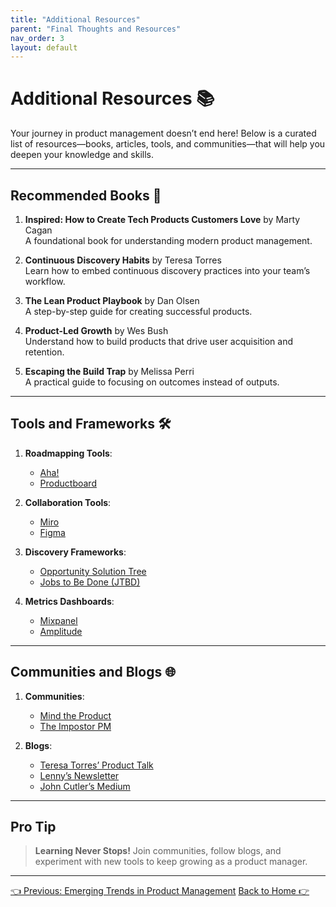 ```yaml
---
title: "Additional Resources"
parent: "Final Thoughts and Resources"
nav_order: 3
layout: default
---
```


# Additional Resources 📚

Your journey in product management doesn’t end here! Below is a curated list of resources—books, articles, tools, and communities—that will help you deepen your knowledge and skills.

---

## Recommended Books 📖

1. **Inspired: How to Create Tech Products Customers Love** by Marty Cagan  
   A foundational book for understanding modern product management.

2. **Continuous Discovery Habits** by Teresa Torres  
   Learn how to embed continuous discovery practices into your team’s workflow.

3. **The Lean Product Playbook** by Dan Olsen  
   A step-by-step guide for creating successful products.

4. **Product-Led Growth** by Wes Bush  
   Understand how to build products that drive user acquisition and retention.

5. **Escaping the Build Trap** by Melissa Perri  
   A practical guide to focusing on outcomes instead of outputs.

---

## Tools and Frameworks 🛠️

1. **Roadmapping Tools**:  
   - [Aha!](https://www.aha.io/)  
   - [Productboard](https://www.productboard.com/)  

2. **Collaboration Tools**:  
   - [Miro](https://miro.com/)  
   - [Figma](https://figma.com/)

3. **Discovery Frameworks**:  
   - [Opportunity Solution Tree](https://www.producttalk.org/opportunity-solution-tree/)  
   - [Jobs to Be Done (JTBD)](https://jtbd.info/)

4. **Metrics Dashboards**:  
   - [Mixpanel](https://mixpanel.com/)  
   - [Amplitude](https://amplitude.com/)

---

## Communities and Blogs 🌐

1. **Communities**:  
   - [Mind the Product](https://www.mindtheproduct.com/)  
   - [The Impostor PM](https://www.impostorpm.com/)  

2. **Blogs**:  
   - [Teresa Torres’ Product Talk](https://www.producttalk.org/)  
   - [Lenny’s Newsletter](https://www.lennysnewsletter.com/)  
   - [John Cutler’s Medium](https://medium.com/@johncutlefish)

---

## Pro Tip

> **Learning Never Stops!** Join communities, follow blogs, and experiment with new tools to keep growing as a product manager.

---

<div class="nav-buttons">
    <a href="../8-final-thoughts-and-resources/emerging-trends-in-product-management" class="btn btn-secondary">👈 Previous: Emerging Trends in Product Management</a>
    <a href="../.." class="btn btn-primary">Back to Home 👉</a>
</div>
